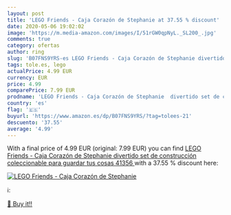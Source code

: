 ```yaml
---
layout: post
title: 'LEGO Friends - Caja Corazón de Stephanie at 37.55 % discount'
date: 2020-05-06 19:02:02
image: 'https://m.media-amazon.com/images/I/51rGW0qpNyL._SL200_.jpg'
comments: true
category: ofertas
author: ring
slug: 'B07FNS9YRS-es LEGO Friends - Caja Corazón de Stephanie divertido set de...'
tags: tole.es, lego
actualPrice: 4.99 EUR
currency: EUR
price: 4.99
comparePrice: 7.99 EUR
prodname: 'LEGO Friends - Caja Corazón de Stephanie  divertido set de construcción coleccionable para guardar tus cosas  41356 '
country: 'es'
flag: '🇪🇸'
buyurl: 'https://www.amazon.es/dp/B07FNS9YRS/?tag=tolees-21'
descuento: '37.55'
average: '4.99'
---
```


With a final price of 4.99 EUR (original: 7.99 EUR) you can find [LEGO Friends - Caja Corazón de Stephanie  divertido set de construcción coleccionable para guardar tus cosas  41356 ](https://www.amazon.es/dp/B07FNS9YRS/?tag=tolees-21) with a  37.55 % discount here:

[![LEGO Friends - Caja Corazón de Stephanie](https://m.media-amazon.com/images/I/51rGW0qpNyL._SL200_.jpg)](https://www.amazon.es/dp/B07FNS9YRS/?tag=tolees-21)

ℹ️:


[🛒 Buy it!!](https://www.amazon.es/dp/B07FNS9YRS/?tag=tolees-21)
